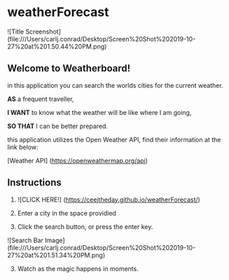 # weatherForecast

![Title Screenshot] (file:///Users/carlj.conrad/Desktop/Screen%20Shot%202019-10-27%20at%201.50.44%20PM.png)

## Welcome to Weatherboard!

in this application you can search the worlds cities for the current weather.

**AS** a frequent traveller,

**I WANT** to know what the weather will be like where I am going,

**SO THAT** I can be better prepared.

this application utilizes the Open Weather API, find their information at the link below:


[Weather API] (https://openweathermap.org/api)

## Instructions

1. ![CLICK HERE!] (https://ceejtheday.github.io/weatherForecast/)

2. Enter a city in the space providied

3. Click the search button, or press the enter key.

![Search Bar Image] (file:///Users/carlj.conrad/Desktop/Screen%20Shot%202019-10-27%20at%201.51.34%20PM.png)

3. Watch as the magic happens in moments.

